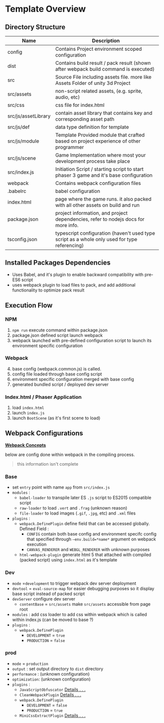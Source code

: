 # Template Overview

## Directory Structure

| Name                | Description                                                                                    |
| ------------------- | ---------------------------------------------------------------------------------------------- |
| config              | Contains Project environment scoped configuration                                              |
| dist                | Contains build result / pack result (shown after webpack build command is executed)            |
| src                 | Source File including assets file. more like Assets Folder of unity 3d Project                 |
| src/assets          | non-script related assets, (e.g. sprite, audio, etc)                                           |
| src/css             | css file for index.html                                                                        |
| src/js/assetLibrary | contain asset library that contains key and corresponding asset path                           |
| src/js/def          | data type definition for template                                                              |
| src/js/module       | Template Provided module that crafted based on project experience of other programmer          |
| src/js/scene        | Game Implementation where most your development process take place                             |
| src/index.js        |  Initiation Script / starting script to start phaser 3 game and it's base configuration        |
| webpack             | Contains webpack configuration files                                                           |
| .babelrc            | babel configuration                                                                            |
| index.html          | page where the game runs. it also packed with all other assets on build and run                |
| package.json        | project information, and project dependencies, refer to nodejs docs for more info.             |
| tsconfig.json       | typescript configuration  (haven't used type script as a whole only used for type referencing) |

## Installed Packages Dependencies

- Uses Babel, and it's plugin to enable backward compatibility with pre-ES6 script
- uses webpack plugin to load files to pack, and add additional functionality to optimize pack result

## Execution Flow

### NPM

1. `npm run` execute command within package.json
2. package.json defined script launch webpack
3. webpack launched with pre-defined configuration script to launch its environment specific configuration

### Webpack

4. base config (webpack.common.js) is called.
5. config file loaded through base config script
6. environment specific configuration merged with base config
7. generated bundled script / deployed dev server

### Index.html / Phaser Application

1. load `index.html`
2. launch `index.js`
3. launch `BootScene` (as it's first scene to load)

## Webpack Configurations

[**Webpack Concepts**](https://v4.webpack.js.org/concepts/)

below are config done within webpack in the compiling process.

> this information isn't complete

### Base

- set `entry` point with name `app` from `src/index.js`
- `modules` :
    - `babel-loader` to transpile later ES `.js` script to ES2015 compatible script
    - `raw-loader` to load `.vert` and `.frag` (unknown reason)
    - `file-loader` to load images (`.gif`, `.jpg`, etc) and `.xml` files
- `plugins` :
    - `webpack.DefinePlugin` define field that can be accessed globally.
      Defined Field :
        - `CONFIG` contain both base config and environment specifc config that specified through `—env.build=*name*` argument on webpack execution
        - `CANVAS_RENDERER` and `WEBGL_RENDERER` with unknown purposes
    - `html-webpack-plugin` generate html 5 that attached with compiled (packed script) using `index.html` as it's template

### Dev

- `mode` =`development`  to trigger webpack dev server deployment
- `devtool` = `eval-source-map` for easier debugging purposes so it display base script instead of packed script
- `devServer` configure dev server
    - `contentBase` = `src/assets` make `src/assets` accessible from page root
- `modules` : add css loader to add css within webpack which is called within index.js (can be moved to base ?)
- `plugins` :
    - `webpack.DefinePlugin`
        - `DEVELOPMENT` = `true`
        - `PRODUCTION` = `false`

### prod

- `mode` = `production`
- `output` : set output directory to `dist` directory
- `performance` : (unknown configuration)
- `optimization`: (unknown configuration)
- `plugins` :
    - `JavaScriptObfuscator` [Details . . .](https://github.com/javascript-obfuscator/webpack-obfuscator)
    - `CleanWebpackPlugin` [Details . . .](https://www.npmjs.com/package/clean-webpack-plugin)
    - `webpack.DefinePlugin`
        - `DEVELOPMENT` = `false`
        - `PRODUCTION` = `true`
    - `MiniCssExtractPlugin` [Details . . .](https://webpack.js.org/plugins/mini-css-extract-plugin/)
    
